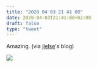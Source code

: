 ```yaml
---
title: "2020 04 03 21 41 08"
date: 2020-04-03T21:41:08+02:00
draft: false
type: "tweet"
---
```


Amazing. (via [jlelse](https://jlelse.blog/micro/2020/04/short-qr-code/)'s blog)

![](/img/2020-04-03-21-41-09.png)
